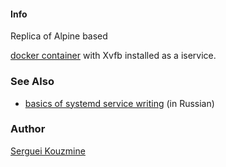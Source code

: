 #### Info 
Replica of Alpine based

[docker container](https://github.com/samgiles/docker-xvfb) with Xvfb installed as a iservice.


### See Also

 * [basics of systemd service writing](https://admin812.ru/kak-sozdat-sobstvennyj-skript-dlya-avtomaticheskogo-zapuska-vo-vremya-zagruzki-v-systemd.html) (in Russian)

### Author
[Serguei Kouzmine](kouzmine_serguei@yahoo.com)
